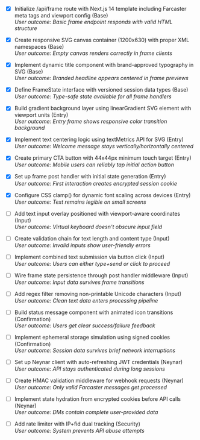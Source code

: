 - [x] Initialize /api/frame route with Next.js 14 template including Farcaster meta tags and viewport config (Base)  
*User outcome: Basic frame endpoint responds with valid HTML structure*

- [x] Create responsive SVG canvas container (1200x630) with proper XML namespaces (Base)  
*User outcome: Empty canvas renders correctly in frame clients*

- [x] Implement dynamic title component with brand-approved typography in SVG (Base)  
*User outcome: Branded headline appears centered in frame previews*

- [x] Define FrameState interface with versioned session data types (Base)  
*User outcome: Type-safe state available for all frame handlers*

- [x] Build gradient background layer using linearGradient SVG element with viewport units (Entry)  
*User outcome: Entry frame shows responsive color transition background*

- [x] Implement text centering logic using textMetrics API for SVG (Entry)  
*User outcome: Welcome message stays vertically/horizontally centered*

- [x] Create primary CTA button with 44x44px minimum touch target (Entry)  
*User outcome: Mobile users can reliably tap initial action button*

- [x] Set up frame post handler with initial state generation (Entry)  
*User outcome: First interaction creates encrypted session cookie*

- [x] Configure CSS clamp() for dynamic font scaling across devices (Entry)  
*User outcome: Text remains legible on small screens*

- [ ] Add text input overlay positioned with viewport-aware coordinates (Input)  
*User outcome: Virtual keyboard doesn't obscure input field*

- [ ] Create validation chain for text length and content type (Input)  
*User outcome: Invalid inputs show user-friendly errors*

- [ ] Implement combined text submission via button click (Input)  
*User outcome: Users can either type+send or click to proceed*

- [ ] Wire frame state persistence through post handler middleware (Input)  
*User outcome: Input data survives frame transitions*

- [ ] Add regex filter removing non-printable Unicode characters (Input)  
*User outcome: Clean text data enters processing pipeline*

- [ ] Build status message component with animated icon transitions (Confirmation)  
*User outcome: Users get clear success/failure feedback*

- [ ] Implement ephemeral storage simulation using signed cookies (Confirmation)  
*User outcome: Session data survives brief network interruptions*

- [ ] Set up Neynar client with auto-refreshing JWT credentials (Neynar)  
*User outcome: API stays authenticated during long sessions*

- [ ] Create HMAC validation middleware for webhook requests (Neynar)  
*User outcome: Only valid Farcaster messages get processed*

- [ ] Implement state hydration from encrypted cookies before API calls (Neynar)  
*User outcome: DMs contain complete user-provided data*

- [ ] Add rate limiter with IP+fid dual tracking (Security)  
*User outcome: System prevents API abuse attempts*
